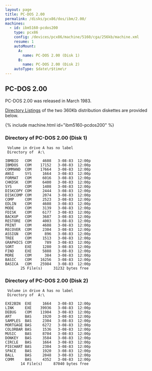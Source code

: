```yaml
---
layout: page
title: PC-DOS 2.00
permalink: /disks/pcx86/dos/ibm/2.00/
machines:
  - id: ibm5160-pcdos200
    type: pcx86
    config: /devices/pcx86/machine/5160/cga/256kb/machine.xml
    resume: 1
    autoMount:
      A:
        name: PC-DOS 2.00 (Disk 1)
      B:
        name: PC-DOS 2.00 (Disk 2)
    autoType: $date\r$time\r
---
```


PC-DOS 2.00
-----------

PC-DOS 2.00 was released in March 1983.

[Directory Listings](#directory-of-pc-dos-200-disk-1) of the two 360Kb distribution diskettes are provided below.

{% include machine.html id="ibm5160-pcdos200" %}

### Directory of PC-DOS 2.00 (Disk 1)

	 Volume in drive A has no label
	 Directory of  A:\
	
	IBMBIO   COM     4608   3-08-83  12:00p
	IBMDOS   COM    17152   3-08-83  12:00p
	COMMAND  COM    17664   3-08-83  12:00p
	ANSI     SYS     1664   3-08-83  12:00p
	FORMAT   COM     6016   3-08-83  12:00p
	CHKDSK   COM     6400   3-08-83  12:00p
	SYS      COM     1408   3-08-83  12:00p
	DISKCOPY COM     2444   3-08-83  12:00p
	DISKCOMP COM     2074   3-08-83  12:00p
	COMP     COM     2523   3-08-83  12:00p
	EDLIN    COM     4608   3-08-83  12:00p
	MODE     COM     3139   3-08-83  12:00p
	FDISK    COM     6177   3-08-83  12:00p
	BACKUP   COM     3687   3-08-83  12:00p
	RESTORE  COM     4003   3-08-83  12:00p
	PRINT    COM     4608   3-08-83  12:00p
	RECOVER  COM     2304   3-08-83  12:00p
	ASSIGN   COM      896   3-08-83  12:00p
	TREE     COM     1513   3-08-83  12:00p
	GRAPHICS COM      789   3-08-83  12:00p
	SORT     EXE     1280   3-08-83  12:00p
	FIND     EXE     5888   3-08-83  12:00p
	MORE     COM      384   3-08-83  12:00p
	BASIC    COM    16256   3-08-83  12:00p
	BASICA   COM    25984   3-08-83  12:00p
	       25 File(s)     31232 bytes free

### Directory of PC-DOS 2.00 (Disk 2)

	 Volume in drive A has no label
	 Directory of  A:\
	
	EXE2BIN  EXE     1664   3-08-83  12:00p
	LINK     EXE    39936   3-08-83  12:00p
	DEBUG    COM    11904   3-08-83  12:00p
	ART      BAS     1920   3-08-83  12:00p
	SAMPLES  BAS     2304   3-08-83  12:00p
	MORTGAGE BAS     6272   3-08-83  12:00p
	COLORBAR BAS     1536   3-08-83  12:00p
	MUSIC    BAS     8704   3-08-83  12:00p
	DONKEY   BAS     3584   3-08-83  12:00p
	CIRCLE   BAS     1664   3-08-83  12:00p
	PIECHART BAS     2304   3-08-83  12:00p
	SPACE    BAS     1920   3-08-83  12:00p
	BALL     BAS     2048   3-08-83  12:00p
	COMM     BAS     4352   3-08-83  12:00p
	       14 File(s)     87040 bytes free
